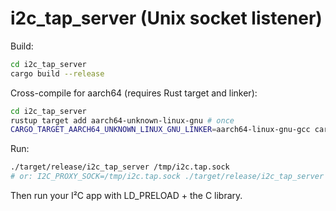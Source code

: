 # i2c_tap_server (Unix socket listener)

Build:
```bash
cd i2c_tap_server
cargo build --release
```

Cross-compile for aarch64 (requires Rust target and linker):
```bash
cd i2c_tap_server
rustup target add aarch64-unknown-linux-gnu # once
CARGO_TARGET_AARCH64_UNKNOWN_LINUX_GNU_LINKER=aarch64-linux-gnu-gcc cargo build --release --target aarch64-unknown-linux-gnu
```

Run:
```bash
./target/release/i2c_tap_server /tmp/i2c.tap.sock
# or: I2C_PROXY_SOCK=/tmp/i2c.tap.sock ./target/release/i2c_tap_server
```

Then run your I²C app with LD_PRELOAD + the C library.
